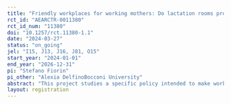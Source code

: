 ```yaml
---
title: "Friendly workplaces for working mothers: Do lactation rooms promote women’s labor force participation, productivity and breastfeeding? And how do we encourage organizations to create them?"
rct_id: "AEARCTR-0011380"
rct_id_num: "11380"
doi: "10.1257/rct.11380-1.1"
date: "2024-03-27"
status: "on_going"
jel: "I15, J13, J16, J81, O15"
start_year: "2024-01-01"
end_year: "2026-12-31"
pi: "Stefano Fiorin"
pi_other: "Alexia DelfinoBocconi University"
abstract: "This project studies a specific policy intended to make workplaces more supportive of women’s needs, which in turn may increase women’s labor force participation, productivity and well-being: the creation of lactation rooms in the workplace to allow women to better combine work and breastfeeding. Kenya passed a law requiring employers all over the country to secure breastfeeding-friendly workplaces by establishing lactation rooms. However, compliance with the law is extremely low. This project aims to i) test solutions to increase compliance with the law by providing information and monetary incentives as well as giving symbolic mandates to committees created for the purpose, ii) compare the effectiveness of mixed-gender versus only-women committees in the creation of women-friendly workplaces, and iii) study the effect of lactation rooms on behaviors and norms around breastfeeding, women’s labor market outcomes (e.g., working hours, productivity) and wellbeing. The project will shed light on the barriers to the establishment of family-friendly policies in the workplace, and possible levers that can help remove them."
layout: registration
---
```


